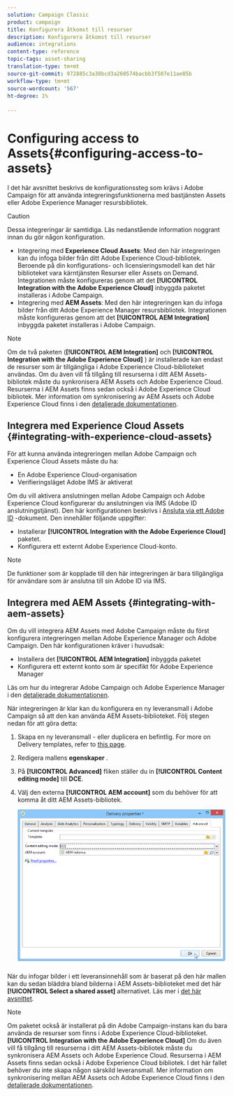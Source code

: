 ```yaml
---
solution: Campaign Classic
product: campaign
title: Konfigurera åtkomst till resurser
description: Konfigurera åtkomst till resurser
audience: integrations
content-type: reference
topic-tags: asset-sharing
translation-type: tm+mt
source-git-commit: 972885c3a38bcd3a260574bacbb3f507e11ae05b
workflow-type: tm+mt
source-wordcount: '567'
ht-degree: 1%

---
```



# Configuring access to Assets{#configuring-access-to-assets}

I det här avsnittet beskrivs de konfigurationssteg som krävs i Adobe Campaign för att använda integreringsfunktionerna med bastjänsten Assets eller Adobe Experience Manager resursbibliotek.

>[!CAUTION]
>
>Dessa integreringar är samtidiga. Läs nedanstående information noggrant innan du gör någon konfiguration.

* Integrering med **Experience Cloud Assets**: Med den här integreringen kan du infoga bilder från ditt Adobe Experience Cloud-bibliotek. Beroende på din konfigurations- och licensieringsmodell kan det här biblioteket vara kärntjänsten Resurser eller Assets on Demand. Integrationen måste konfigureras genom att det **[!UICONTROL Integration with the Adobe Experience Cloud]** inbyggda paketet installeras i Adobe Campaign.
* Integrering med **AEM Assets**: Med den här integreringen kan du infoga bilder från ditt Adobe Experience Manager resursbibliotek. Integrationen måste konfigureras genom att det **[!UICONTROL AEM Integration]** inbyggda paketet installeras i Adobe Campaign.

>[!NOTE]
>
>Om de två paketen (**[!UICONTROL AEM Integration]** och **[!UICONTROL Integration with the Adobe Experience Cloud]** ) är installerade kan endast de resurser som är tillgängliga i Adobe Experience Cloud-biblioteket användas. Om du även vill få tillgång till resurserna i ditt AEM Assets-bibliotek måste du synkronisera AEM Assets och Adobe Experience Cloud. Resurserna i AEM Assets finns sedan också i Adobe Experience Cloud bibliotek. Mer information om synkronisering av AEM Assets och Adobe Experience Cloud finns i den [detaljerade dokumentationen](https://docs.adobe.com/docs/en/aod/overview/collaborating/aem-assets-aod-sync.html).

## Integrera med Experience Cloud Assets {#integrating-with-experience-cloud-assets}

För att kunna använda integreringen mellan Adobe Campaign och Experience Cloud Assets måste du ha:

* En Adobe Experience Cloud-organisation
* Verifieringsläget Adobe IMS är aktiverat

Om du vill aktivera anslutningen mellan Adobe Campaign och Adobe Experience Cloud konfigurerar du anslutningen via IMS (Adobe ID anslutningstjänst). Den här konfigurationen beskrivs i [Ansluta via ett Adobe ID](../../integrations/using/about-adobe-id.md) -dokument. Den innehåller följande uppgifter:

* Installerar **[!UICONTROL Integration with the Adobe Experience Cloud]** paketet.
* Konfigurera ett externt Adobe Experience Cloud-konto.

>[!NOTE]
>
>De funktioner som är kopplade till den här integreringen är bara tillgängliga för användare som är anslutna till sin Adobe ID via IMS.

## Integrera med AEM Assets {#integrating-with-aem-assets}

Om du vill integrera AEM Assets med Adobe Campaign måste du först konfigurera integreringen mellan Adobe Experience Manager och Adobe Campaign. Den här konfigurationen kräver i huvudsak:

* Installera det **[!UICONTROL AEM Integration]** inbyggda paketet
* Konfigurera ett externt konto som är specifikt för Adobe Experience Manager

Läs om hur du integrerar Adobe Campaign och Adobe Experience Manager i den [detaljerade dokumentationen](../../integrations/using/about-adobe-experience-manager.md).

När integreringen är klar kan du konfigurera en ny leveransmall i Adobe Campaign så att den kan använda AEM Assets-biblioteket. Följ stegen nedan för att göra detta:

1. Skapa en ny leveransmall - eller duplicera en befintlig. For more on Delivery templates, refer to [this page](../../delivery/using/about-templates.md).
1. Redigera mallens **egenskaper** .
1. På **[!UICONTROL Advanced]** fliken ställer du in **[!UICONTROL Content editing mode]** till **DCE**.
1. Välj den externa **[!UICONTROL AEM account]** som du behöver för att komma åt ditt AEM Assets-bibliotek.

   ![](assets/dam_aem_assets1.png)

När du infogar bilder i ett leveransinnehåll som är baserat på den här mallen kan du sedan bläddra bland bilderna i AEM Assets-biblioteket med det här **[!UICONTROL Select a shared asset]** alternativet. Läs mer i [det här avsnittet](../../integrations/using/inserting-a-shared-asset.md).

>[!NOTE]
>
>Om paketet också är installerat på din Adobe Campaign-instans kan du bara använda de resurser som finns i Adobe Experience Cloud-biblioteket. **[!UICONTROL Integration with the Adobe Experience Cloud]** Om du även vill få tillgång till resurserna i ditt AEM Assets-bibliotek måste du synkronisera AEM Assets och Adobe Experience Cloud. Resurserna i AEM Assets finns sedan också i Adobe Experience Cloud bibliotek. I det här fallet behöver du inte skapa någon särskild leveransmall. Mer information om synkronisering mellan AEM Assets och Adobe Experience Cloud finns i den [detaljerade dokumentationen](https://docs.adobe.com/docs/en/aod/overview/collaborating/aem-assets-aod-sync.html).

